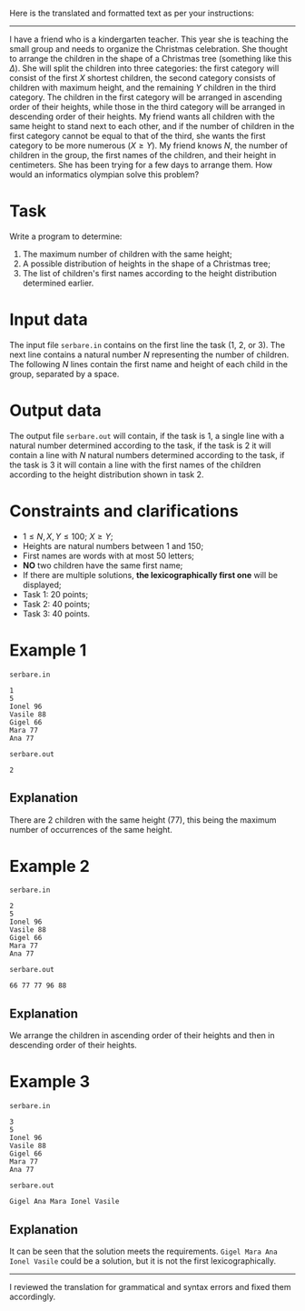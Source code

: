 Here is the translated and formatted text as per your instructions:

---

I have a friend who is a kindergarten teacher. This year she is teaching the small group and needs to organize the Christmas celebration. She thought to arrange the children in the shape of a Christmas tree (something like this $\Delta$). She will split the children into three categories: the first category will consist of the first $X$ shortest children, the second category consists of children with maximum height, and the remaining $Y$ children in the third category. The children in the first category will be arranged in ascending order of their heights, while those in the third category will be arranged in descending order of their heights. My friend wants all children with the same height to stand next to each other, and if the number of children in the first category cannot be equal to that of the third, she wants the first category to be more numerous ($X \geq Y$). My friend knows $N$, the number of children in the group, the first names of the children, and their height in centimeters. She has been trying for a few days to arrange them. How would an informatics olympian solve this problem?

# Task
Write a program to determine:
1. The maximum number of children with the same height;
2. A possible distribution of heights in the shape of a Christmas tree;
3. The list of children's first names according to the height distribution determined earlier.

# Input data
The input file `serbare.in` contains on the first line the task ($1$, $2$, or $3$). The next line contains a natural number $N$ representing the number of children. The following $N$ lines contain the first name and height of each child in the group, separated by a space.

# Output data
The output file `serbare.out` will contain, if the task is $1$, a single line with a natural number determined according to the task, if the task is $2$ it will contain a line with $N$ natural numbers determined according to the task, if the task is $3$ it will contain a line with the first names of the children according to the height distribution shown in task $2$.

# Constraints and clarifications
* $1 \leq N, X, Y \leq 100$; $X \geq Y$;
* Heights are natural numbers between $1$ and $150$;
* First names are words with at most $50$ letters;
* **NO** two children have the same first name;
* If there are multiple solutions, **the lexicographically first one** will be displayed;
* Task $1$: $20$ points;
* Task $2$: $40$ points;
* Task $3$: $40$ points.

# Example 1

`serbare.in`
```
1
5
Ionel 96
Vasile 88
Gigel 66
Mara 77
Ana 77
```

`serbare.out`
```
2
```

## Explanation
There are $2$ children with the same height ($77$), this being the maximum number of occurrences of the same height.

# Example 2

`serbare.in`
```
2
5
Ionel 96
Vasile 88
Gigel 66
Mara 77
Ana 77
```

`serbare.out`
```
66 77 77 96 88
```

## Explanation
We arrange the children in ascending order of their heights and then in descending order of their heights.

# Example 3

`serbare.in`
```
3
5
Ionel 96
Vasile 88
Gigel 66
Mara 77
Ana 77
```

`serbare.out`
```
Gigel Ana Mara Ionel Vasile
```

## Explanation
It can be seen that the solution meets the requirements. `Gigel Mara Ana Ionel Vasile` could be a solution, but it is not the first lexicographically.

---

I reviewed the translation for grammatical and syntax errors and fixed them accordingly.